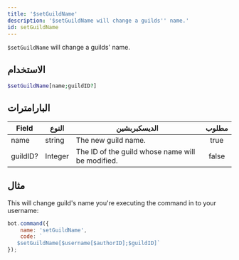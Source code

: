 ```yaml
---
title: '$setGuildName'
description: '$setGuildName will change a guilds'' name.'
id: setGuildName
---
```


`$setGuildName` will change a guilds' name.

## الاستخدام

```php
$setGuildName[name;guildID?]
```

## البارامترات

| Field    | النوع   | الديسكبربشين                                     | مطلوب |
| -------- | ------- | ------------------------------------------------ |:-----:|
| name     | string  | The new guild name.                              | true  |
| guildID? | Integer | The ID of the guild whose name will be modified. | false |

## مثال

This will change guild's name you're executing the command in to your username:

```javascript
bot.command({
    name: 'setGuildName',
    code: `
   $setGuildName[$username[$authorID];$guildID]`
});
```